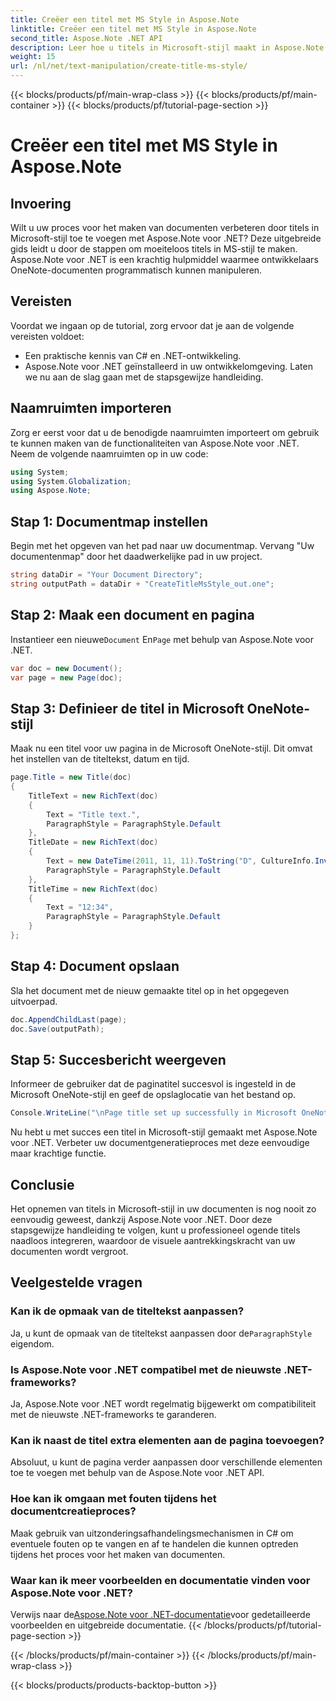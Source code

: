 ```yaml
---
title: Creëer een titel met MS Style in Aspose.Note
linktitle: Creëer een titel met MS Style in Aspose.Note
second_title: Aspose.Note .NET API
description: Leer hoe u titels in Microsoft-stijl maakt in Aspose.Note voor .NET. Verbeter uw documentpresentatie met deze eenvoudig te volgen tutorial.
weight: 15
url: /nl/net/text-manipulation/create-title-ms-style/
---
```


{{< blocks/products/pf/main-wrap-class >}}
{{< blocks/products/pf/main-container >}}
{{< blocks/products/pf/tutorial-page-section >}}

# Creëer een titel met MS Style in Aspose.Note

## Invoering
Wilt u uw proces voor het maken van documenten verbeteren door titels in Microsoft-stijl toe te voegen met Aspose.Note voor .NET? Deze uitgebreide gids leidt u door de stappen om moeiteloos titels in MS-stijl te maken. Aspose.Note voor .NET is een krachtig hulpmiddel waarmee ontwikkelaars OneNote-documenten programmatisch kunnen manipuleren.
## Vereisten
Voordat we ingaan op de tutorial, zorg ervoor dat je aan de volgende vereisten voldoet:
- Een praktische kennis van C# en .NET-ontwikkeling.
- Aspose.Note voor .NET geïnstalleerd in uw ontwikkelomgeving.
Laten we nu aan de slag gaan met de stapsgewijze handleiding.
## Naamruimten importeren
Zorg er eerst voor dat u de benodigde naamruimten importeert om gebruik te kunnen maken van de functionaliteiten van Aspose.Note voor .NET. Neem de volgende naamruimten op in uw code:
```csharp
using System;
using System.Globalization;
using Aspose.Note;
```
## Stap 1: Documentmap instellen
Begin met het opgeven van het pad naar uw documentmap. Vervang "Uw documentenmap" door het daadwerkelijke pad in uw project.
```csharp
string dataDir = "Your Document Directory";
string outputPath = dataDir + "CreateTitleMsStyle_out.one";
```
## Stap 2: Maak een document en pagina
 Instantieer een nieuwe`Document` En`Page` met behulp van Aspose.Note voor .NET.
```csharp
var doc = new Document();
var page = new Page(doc);
```
## Stap 3: Definieer de titel in Microsoft OneNote-stijl
Maak nu een titel voor uw pagina in de Microsoft OneNote-stijl. Dit omvat het instellen van de titeltekst, datum en tijd.
```csharp
page.Title = new Title(doc)
{
    TitleText = new RichText(doc)
    {
        Text = "Title text.",
        ParagraphStyle = ParagraphStyle.Default
    },
    TitleDate = new RichText(doc)
    {
        Text = new DateTime(2011, 11, 11).ToString("D", CultureInfo.InvariantCulture),
        ParagraphStyle = ParagraphStyle.Default
    },
    TitleTime = new RichText(doc)
    {
        Text = "12:34",
        ParagraphStyle = ParagraphStyle.Default
    }
};
```
## Stap 4: Document opslaan
Sla het document met de nieuw gemaakte titel op in het opgegeven uitvoerpad.
```csharp
doc.AppendChildLast(page);
doc.Save(outputPath);
```
## Stap 5: Succesbericht weergeven
Informeer de gebruiker dat de paginatitel succesvol is ingesteld in de Microsoft OneNote-stijl en geef de opslaglocatie van het bestand op.
```csharp
Console.WriteLine("\nPage title set up successfully in Microsoft OneNote style.\nFile saved at " + outputPath);
```
Nu hebt u met succes een titel in Microsoft-stijl gemaakt met Aspose.Note voor .NET. Verbeter uw documentgeneratieproces met deze eenvoudige maar krachtige functie.
## Conclusie
Het opnemen van titels in Microsoft-stijl in uw documenten is nog nooit zo eenvoudig geweest, dankzij Aspose.Note voor .NET. Door deze stapsgewijze handleiding te volgen, kunt u professioneel ogende titels naadloos integreren, waardoor de visuele aantrekkingskracht van uw documenten wordt vergroot.
## Veelgestelde vragen
### Kan ik de opmaak van de titeltekst aanpassen?
 Ja, u kunt de opmaak van de titeltekst aanpassen door de`ParagraphStyle` eigendom.
### Is Aspose.Note voor .NET compatibel met de nieuwste .NET-frameworks?
Ja, Aspose.Note voor .NET wordt regelmatig bijgewerkt om compatibiliteit met de nieuwste .NET-frameworks te garanderen.
### Kan ik naast de titel extra elementen aan de pagina toevoegen?
Absoluut, u kunt de pagina verder aanpassen door verschillende elementen toe te voegen met behulp van de Aspose.Note voor .NET API.
### Hoe kan ik omgaan met fouten tijdens het documentcreatieproces?
Maak gebruik van uitzonderingsafhandelingsmechanismen in C# om eventuele fouten op te vangen en af te handelen die kunnen optreden tijdens het proces voor het maken van documenten.
### Waar kan ik meer voorbeelden en documentatie vinden voor Aspose.Note voor .NET?
 Verwijs naar de[Aspose.Note voor .NET-documentatie](https://reference.aspose.com/note/net/)voor gedetailleerde voorbeelden en uitgebreide documentatie.
{{< /blocks/products/pf/tutorial-page-section >}}

{{< /blocks/products/pf/main-container >}}
{{< /blocks/products/pf/main-wrap-class >}}

{{< blocks/products/products-backtop-button >}}
